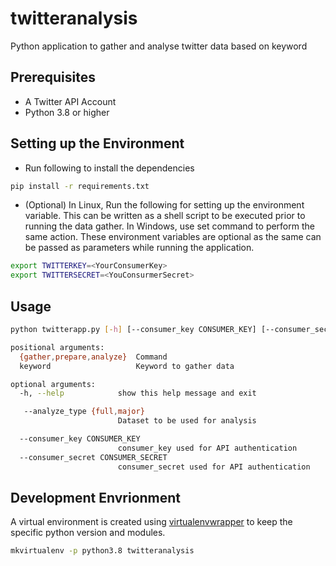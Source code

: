 # twitteranalysis
Python application to gather and analyse twitter data based on keyword

## Prerequisites

* A Twitter API Account
* Python 3.8 or higher

## Setting up the Environment


* Run following to install the dependencies

```bash
pip install -r requirements.txt
```

*  (Optional) In Linux, Run the following for setting up the environment variable. This can be written as a shell script to be executed prior to running the data gather. In Windows, use set command to perform the same action. These environment variables are optional as the same can be passed as parameters while running the application.



```bash
export TWITTERKEY=<YourConsumerKey>
export TWITTERSECRET=<YouConsurmerSecret>
```

## Usage

```bash
python twitterapp.py [-h] [--consumer_key CONSUMER_KEY] [--consumer_secret CONSUMER_SECRET] {gather,prepare,analyze} keyword  

positional arguments:
  {gather,prepare,analyze}  Command
  keyword                   Keyword to gather data 

optional arguments:
  -h, --help            show this help message and exit

   --analyze_type {full,major}
                        Dataset to be used for analysis

  --consumer_key CONSUMER_KEY
                        consumer_key used for API authentication
  --consumer_secret CONSUMER_SECRET
                        consumer_secret used for API authentication
```

## Development Envrionment

A virtual environment is created using [virtualenvwrapper](https://virtualenvwrapper.readthedocs.io/en/latest/) to keep the specific python version and modules.

```bash
mkvirtualenv -p python3.8 twitteranalysis
```



